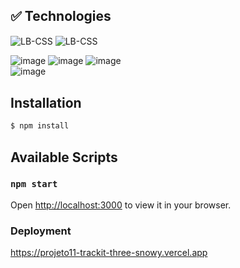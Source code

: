 
## :white_check_mark: Technologies
<img align="center" alt="LB-CSS"   src="https://img.shields.io/badge/React-20232A?style=for-the-badge&logo=react&logoColor=61DAFB" />
<img align="center" alt="LB-CSS"   src="https://img.shields.io/badge/styled--components-DB7093?style=for-the-badge&logo=styled-components&logoColor=white" /> 

![image](https://github.com/LorenzoBaumgratz/TrackIt/assets/108705177/6daa7366-8647-4f60-a11e-bac96ba3329d)
![image](https://github.com/LorenzoBaumgratz/TrackIt/assets/108705177/3806caa7-5456-4048-8f7a-f5e6b3592544)
![image](https://github.com/LorenzoBaumgratz/TrackIt/assets/108705177/ef2892a9-cd08-4061-9183-1205a22b8d1d)
<br>
![image](https://github.com/LorenzoBaumgratz/TrackIt/assets/108705177/d90d9e73-4af8-4233-800c-cd6d8d6291b1)


## Installation

```bash
$ npm install
```
## Available Scripts
### `npm start`

Open [http://localhost:3000](http://localhost:3000) to view it in your browser.



### Deployment

https://projeto11-trackit-three-snowy.vercel.app


